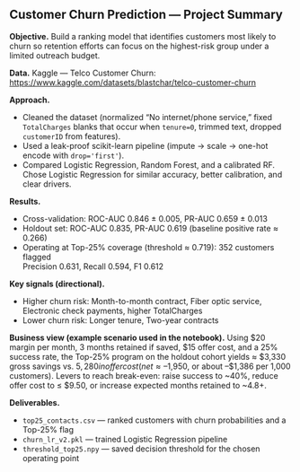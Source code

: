 ## Customer Churn Prediction — Project Summary

**Objective.** Build a ranking model that identifies customers most likely to churn so retention efforts can focus on the highest-risk group under a limited outreach budget.

**Data.** Kaggle — Telco Customer Churn: https://www.kaggle.com/datasets/blastchar/telco-customer-churn

**Approach.** 
- Cleaned the dataset (normalized “No internet/phone service,” fixed `TotalCharges` blanks that occur when `tenure=0`, trimmed text, dropped `customerID` from features).
- Used a leak-proof scikit-learn pipeline (impute → scale → one-hot encode with `drop='first'`).
- Compared Logistic Regression, Random Forest, and a calibrated RF. Chose Logistic Regression for similar accuracy, better calibration, and clear drivers.

**Results.**
- Cross-validation: ROC-AUC 0.846 ± 0.005, PR-AUC 0.659 ± 0.013  
- Holdout set: ROC-AUC 0.835, PR-AUC 0.619 (baseline positive rate ≈ 0.266)
- Operating at Top-25% coverage (threshold ≈ 0.719): 352 customers flagged  
  Precision 0.631, Recall 0.594, F1 0.612

**Key signals (directional).**
- Higher churn risk: Month-to-month contract, Fiber optic service, Electronic check payments, higher TotalCharges  
- Lower churn risk: Longer tenure, Two-year contracts

**Business view (example scenario used in the notebook).**
Using $20 margin per month, 3 months retained if saved, $15 offer cost, and a 25% success rate, the Top-25% program on the holdout cohort yields ≈ $3,330 gross savings vs. $5,280 in offer cost (net ≈ –$1,950, or about –$1,386 per 1,000 customers). Levers to reach break-even: raise success to ~40%, reduce offer cost to ≤ $9.50, or increase expected months retained to ~4.8+.

**Deliverables.**
- `top25_contacts.csv` — ranked customers with churn probabilities and a Top-25% flag  
- `churn_lr_v2.pkl` — trained Logistic Regression pipeline  
- `threshold_top25.npy` — saved decision threshold for the chosen operating point
